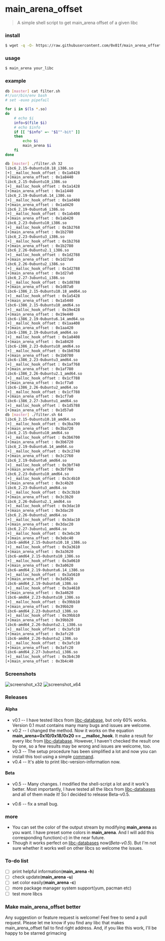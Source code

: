 # main_arena_offset

> A simple shell script to get main\_arena offset of a given libc

<h3  id="1">install</h3>

```bash
$ wget -q -O- https://raw.githubusercontent.com/0x01f/main_arena_offset/master/install.sh| sh
```

### usage
```bash
$ main_arena your_libc
```

### example
```bash
db [master] cat filter.sh
#!/usr/bin/env bash
# set -euxo pipefail

for i in $(ls *.so)
do
	# echo $i
	info=$(file $i)
	# echo $info
	if [[ "$info" =~ "$1""-bit" ]]
	then
		echo $i
		main_arena $i
	fi
done

db [master] ./filter.sh 32
libc6_2.15-0ubuntu10.18_i386.so
[+]__malloc_hook_offset : 0x1a8428
[+]main_arena_offset : 0x1a8440
libc6_2.15-0ubuntu10_i386.so
[+]__malloc_hook_offset : 0x1a1428
[+]main_arena_offset : 0x1a1440
libc6_2.19-0ubuntu6.14_i386.so
[+]__malloc_hook_offset : 0x1ad408
[+]main_arena_offset : 0x1ad420
libc6_2.19-0ubuntu6_i386.so
[+]__malloc_hook_offset : 0x1ab408
[+]main_arena_offset : 0x1ab420
libc6_2.23-0ubuntu10_i386.so
[+]__malloc_hook_offset : 0x1b2768
[+]main_arena_offset : 0x1b2780
libc6_2.23-0ubuntu3_i386.so
[+]__malloc_hook_offset : 0x1b2768
[+]main_arena_offset : 0x1b2780
libc6_2.26-0ubuntu2.1_i386.so
[+]__malloc_hook_offset : 0x1d2788
[+]main_arena_offset : 0x1d27a0
libc6_2.26-0ubuntu2_i386.so
[+]__malloc_hook_offset : 0x1d2788
[+]main_arena_offset : 0x1d27a0
libc6_2.27-3ubuntu1_i386.so
[+]__malloc_hook_offset : 0x1d8788
[+]main_arena_offset : 0x1d87a0
libc6-i386_2.15-0ubuntu10.18_amd64.so
[+]__malloc_hook_offset : 0x1a5428
[+]main_arena_offset : 0x1a5440
libc6-i386_2.15-0ubuntu10_amd64.so
[+]__malloc_hook_offset : 0x19e428
[+]main_arena_offset : 0x19e440
libc6-i386_2.19-0ubuntu6.14_amd64.so
[+]__malloc_hook_offset : 0x1aa408
[+]main_arena_offset : 0x1aa420
libc6-i386_2.19-0ubuntu6_amd64.so
[+]__malloc_hook_offset : 0x1a8408
[+]main_arena_offset : 0x1a8420
libc6-i386_2.23-0ubuntu10_amd64.so
[+]__malloc_hook_offset : 0x1b0768
[+]main_arena_offset : 0x1b0780
libc6-i386_2.23-0ubuntu3_amd64.so
[+]__malloc_hook_offset : 0x1af768
[+]main_arena_offset : 0x1af780
libc6-i386_2.26-0ubuntu2.1_amd64.so
[+]__malloc_hook_offset : 0x1cf788
[+]main_arena_offset : 0x1cf7a0
libc6-i386_2.26-0ubuntu2_amd64.so
[+]__malloc_hook_offset : 0x1cf788
[+]main_arena_offset : 0x1cf7a0
libc6-i386_2.27-3ubuntu1_amd64.so
[+]__malloc_hook_offset : 0x1d5788
[+]main_arena_offset : 0x1d57a0
db [master] ./filter.sh 64
libc6_2.15-0ubuntu10.18_amd64.so
[+]__malloc_hook_offset : 0x3ba700
[+]main_arena_offset : 0x3ba720
libc6_2.15-0ubuntu10_amd64.so
[+]__malloc_hook_offset : 0x3b6700
[+]main_arena_offset : 0x3b6720
libc6_2.19-0ubuntu6.14_amd64.so
[+]__malloc_hook_offset : 0x3c2740
[+]main_arena_offset : 0x3c2760
libc6_2.19-0ubuntu6_amd64.so
[+]__malloc_hook_offset : 0x3bf740
[+]main_arena_offset : 0x3bf760
libc6_2.23-0ubuntu10_amd64.so
[+]__malloc_hook_offset : 0x3c4b10
[+]main_arena_offset : 0x3c4b20
libc6_2.23-0ubuntu3_amd64.so
[+]__malloc_hook_offset : 0x3c3b10
[+]main_arena_offset : 0x3c3b20
libc6_2.26-0ubuntu2.1_amd64.so
[+]__malloc_hook_offset : 0x3dac10
[+]main_arena_offset : 0x3dac20
libc6_2.26-0ubuntu2_amd64.so
[+]__malloc_hook_offset : 0x3dac10
[+]main_arena_offset : 0x3dac20
libc6_2.27-3ubuntu1_amd64.so
[+]__malloc_hook_offset : 0x3ebc30
[+]main_arena_offset : 0x3ebc40
libc6-amd64_2.15-0ubuntu10.18_i386.so
[+]__malloc_hook_offset : 0x3a3610
[+]main_arena_offset : 0x3a3620
libc6-amd64_2.15-0ubuntu10_i386.so
[+]__malloc_hook_offset : 0x3a0610
[+]main_arena_offset : 0x3a0620
libc6-amd64_2.19-0ubuntu6.14_i386.so
[+]__malloc_hook_offset : 0x3a5610
[+]main_arena_offset : 0x3a5620
libc6-amd64_2.19-0ubuntu6_i386.so
[+]__malloc_hook_offset : 0x3a4610
[+]main_arena_offset : 0x3a4620
libc6-amd64_2.23-0ubuntu10_i386.so
[+]__malloc_hook_offset : 0x39bb10
[+]main_arena_offset : 0x39bb20
libc6-amd64_2.23-0ubuntu3_i386.so
[+]__malloc_hook_offset : 0x39bb10
[+]main_arena_offset : 0x39bb20
libc6-amd64_2.26-0ubuntu2.1_i386.so
[+]__malloc_hook_offset : 0x3afc10
[+]main_arena_offset : 0x3afc20
libc6-amd64_2.26-0ubuntu2_i386.so
[+]__malloc_hook_offset : 0x3afc10
[+]main_arena_offset : 0x3afc20
libc6-amd64_2.27-3ubuntu1_i386.so
[+]__malloc_hook_offset : 0x3b4c30
[+]main_arena_offset : 0x3b4c40
```

### Screenshots

![screenshot_x32](screenshot1.png)
![screenshot_x64](screenshot2.png)

### Releases

#### Alpha

- v0.1 -- I have tested libcs from [libc-database](https://github.com/niklasb/libc-database), but only 60% works. Version 0.1 must contains many many bugs and issues are welcome.
- v0.2 -- I changed the method. Now it works on the equation **main_arena+0x10/0x18/0x20 == \__malloc\_hook**. It make a result for every libc from [libc-database](https://github.com/niklasb/libc-database). However, I haven't checked the result one by one, so a few results may be wrong and issues are welcome, too.
- v0.3 -- The setup procedure has been simplified a lot and now you can install this tool using a simple  <a href="#1" target="_self">command</a>.
- v0.4 -- It's able to print libc-version-information now.

#### Beta
- v0.5 -- Many changes. I modified the shell-script a lot and it work's better. Most importantly, I have tested all the libcs from [libc-databases](https://github.com/niklasb/libc-database) and all of them made it! So I decided to release Beta-v0.5.

- v0.6 -- fix a small bug.

### more
- You can set the color of the output stream by modifying **main\_arena** as you want. I have preset some colors in **main\_arena**. And I will add this corresponding function(*-c*) in the near future.
- Though it works perfect on [libc-databases](https://github.com/niklasb/libc-database) now(*Beta-v0.5*). But I'm not sure whether it works well on other libcs so welcome the issues.


### To-do list
- [ ] print helpful information(**main_arena -h**)
- [ ] check update(**main_arena -u**)
- [ ] set color easily(**main_arena -c**)
- [ ] more package manager system support(yum, pacman etc)
- [ ] test more libcs

### Make main\_arena\_offset better
Any suggestion or feature request is welcome! Feel free to send a pull request.
Please let me know if you find any libc that makes main\_arena\_offset fail to find right address. And, if you like this work, I'll be happy to be starred grimacing

